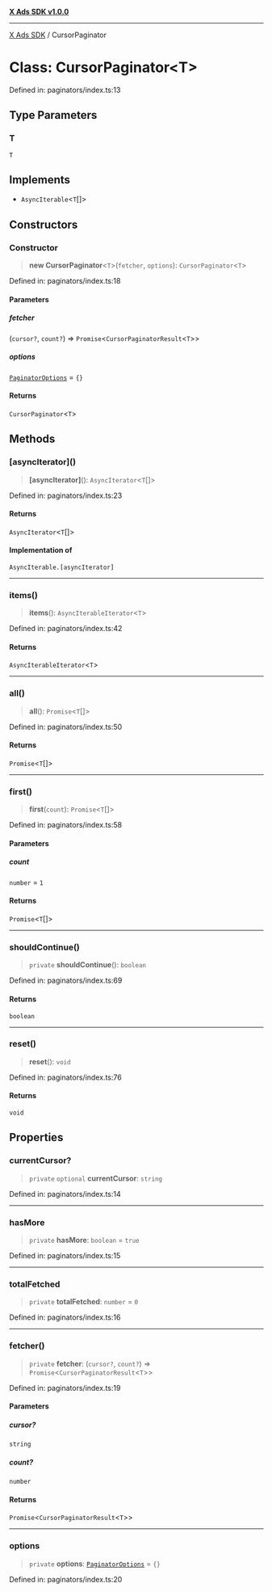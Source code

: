 [**X Ads SDK v1.0.0**](../README.md)

***

[X Ads SDK](../globals.md) / CursorPaginator

# Class: CursorPaginator\<T\>

Defined in: paginators/index.ts:13

## Type Parameters

### T

`T`

## Implements

- `AsyncIterable`\<`T`[]\>

## Constructors

### Constructor

> **new CursorPaginator**\<`T`\>(`fetcher`, `options`): `CursorPaginator`\<`T`\>

Defined in: paginators/index.ts:18

#### Parameters

##### fetcher

(`cursor?`, `count?`) => `Promise`\<`CursorPaginatorResult`\<`T`\>\>

##### options

[`PaginatorOptions`](../interfaces/PaginatorOptions.md) = `{}`

#### Returns

`CursorPaginator`\<`T`\>

## Methods

### \[asyncIterator\]()

> **\[asyncIterator\]**(): `AsyncIterator`\<`T`[]\>

Defined in: paginators/index.ts:23

#### Returns

`AsyncIterator`\<`T`[]\>

#### Implementation of

`AsyncIterable.[asyncIterator]`

***

### items()

> **items**(): `AsyncIterableIterator`\<`T`\>

Defined in: paginators/index.ts:42

#### Returns

`AsyncIterableIterator`\<`T`\>

***

### all()

> **all**(): `Promise`\<`T`[]\>

Defined in: paginators/index.ts:50

#### Returns

`Promise`\<`T`[]\>

***

### first()

> **first**(`count`): `Promise`\<`T`[]\>

Defined in: paginators/index.ts:58

#### Parameters

##### count

`number` = `1`

#### Returns

`Promise`\<`T`[]\>

***

### shouldContinue()

> `private` **shouldContinue**(): `boolean`

Defined in: paginators/index.ts:69

#### Returns

`boolean`

***

### reset()

> **reset**(): `void`

Defined in: paginators/index.ts:76

#### Returns

`void`

## Properties

### currentCursor?

> `private` `optional` **currentCursor**: `string`

Defined in: paginators/index.ts:14

***

### hasMore

> `private` **hasMore**: `boolean` = `true`

Defined in: paginators/index.ts:15

***

### totalFetched

> `private` **totalFetched**: `number` = `0`

Defined in: paginators/index.ts:16

***

### fetcher()

> `private` **fetcher**: (`cursor?`, `count?`) => `Promise`\<`CursorPaginatorResult`\<`T`\>\>

Defined in: paginators/index.ts:19

#### Parameters

##### cursor?

`string`

##### count?

`number`

#### Returns

`Promise`\<`CursorPaginatorResult`\<`T`\>\>

***

### options

> `private` **options**: [`PaginatorOptions`](../interfaces/PaginatorOptions.md) = `{}`

Defined in: paginators/index.ts:20
